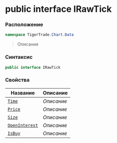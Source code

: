 
# public interface IRawTick
### Расположение
```csharp
namespace TigerTrade.Chart.Data
```



> Описание

### Синтаксис
```csharp
public interface IRawTick
```


### Свойства
| Название | Описание |
| --- | --- |
| [`Time`](./IRawTick.cs/Свойства/Time.md) | *Описание* |
| [`Price`](./IRawTick.cs/Свойства/Price.md) | *Описание* |
| [`Size`](./IRawTick.cs/Свойства/Size.md) | *Описание* |
| [`OpenInterest`](./IRawTick.cs/Свойства/OpenInterest.md) | *Описание* |
| [`IsBuy`](./IRawTick.cs/Свойства/IsBuy.md) | *Описание* |




